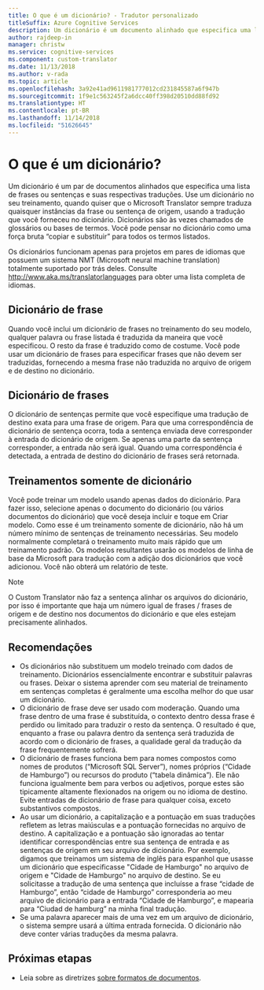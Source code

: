 ```yaml
---
title: O que é um dicionário? - Tradutor personalizado
titleSuffix: Azure Cognitive Services
description: Um dicionário é um documento alinhado que especifica uma lista de frases ou sentenças (e suas traduções) que você sempre quer que o Microsoft Translator traduza da mesma maneira. Os dicionários às vezes também são chamados de glossários ou bases de termos.
author: rajdeep-in
manager: christw
ms.service: cognitive-services
ms.component: custom-translator
ms.date: 11/13/2018
ms.author: v-rada
ms.topic: article
ms.openlocfilehash: 3a92e41ad9611981777012cd231845587a6f947b
ms.sourcegitcommit: 1f9e1c563245f2a6dcc40ff398d20510dd88fd92
ms.translationtype: HT
ms.contentlocale: pt-BR
ms.lasthandoff: 11/14/2018
ms.locfileid: "51626645"
---
```

# <a name="what-is-a-dictionary"></a>O que é um dicionário?

Um dicionário é um par de documentos alinhados que especifica uma lista de frases ou sentenças e suas respectivas traduções. Use um dicionário no seu treinamento, quando quiser que o Microsoft Translator sempre traduza quaisquer instâncias da frase ou sentença de origem, usando a tradução que você forneceu no dicionário. Dicionários são às vezes chamados de glossários ou bases de termos. Você pode pensar no dicionário como uma força bruta “copiar e substituir” para todos os termos listados.

Os dicionários funcionam apenas para projetos em pares de idiomas que possuem um sistema NMT (Microsoft neural machine translation) totalmente suportado por trás deles. Consulte http://www.aka.ms/translatorlanguages para obter uma lista completa de idiomas.

## <a name="phrase-dictionary"></a>Dicionário de frase 
Quando você inclui um dicionário de frases no treinamento do seu modelo, qualquer palavra ou frase listada é traduzida da maneira que você especificou. O resto da frase é traduzido como de costume. Você pode usar um dicionário de frases para especificar frases que não devem ser traduzidas, fornecendo a mesma frase não traduzida no arquivo de origem e de destino no dicionário.

## <a name="sentence-dictionary"></a>Dicionário de frases
O dicionário de sentenças permite que você especifique uma tradução de destino exata para uma frase de origem. Para que uma correspondência de dicionário de sentença ocorra, toda a sentença enviada deve corresponder à entrada do dicionário de origem.  Se apenas uma parte da sentença corresponder, a entrada não será igual.  Quando uma correspondência é detectada, a entrada de destino do dicionário de frases será retornada.

## <a name="dictionary-only-trainings"></a>Treinamentos somente de dicionário
Você pode treinar um modelo usando apenas dados do dicionário. Para fazer isso, selecione apenas o documento do dicionário (ou vários documentos do dicionário) que você deseja incluir e toque em Criar modelo. Como esse é um treinamento somente de dicionário, não há um número mínimo de sentenças de treinamento necessárias. Seu modelo normalmente completará o treinamento muito mais rápido que um treinamento padrão.  Os modelos resultantes usarão os modelos de linha de base da Microsoft para tradução com a adição dos dicionários que você adicionou.  Você não obterá um relatório de teste.

>[!Note]
>O Custom Translator não faz a sentença alinhar os arquivos do dicionário, por isso é importante que haja um número igual de frases / frases de origem e de destino nos documentos do dicionário e que eles estejam precisamente alinhados.

## <a name="recommendations"></a>Recomendações

- Os dicionários não substituem um modelo treinado com dados de treinamento.  Dicionários essencialmente encontrar e substituir palavras ou frases.  Deixar o sistema aprender com seu material de treinamento em sentenças completas é geralmente uma escolha melhor do que usar um dicionário. 
- O dicionário de frase deve ser usado com moderação. Quando uma frase dentro de uma frase é substituída, o contexto dentro dessa frase é perdido ou limitado para traduzir o resto da sentença. O resultado é que, enquanto a frase ou palavra dentro da sentença será traduzida de acordo com o dicionário de frases, a qualidade geral da tradução da frase frequentemente sofrerá.
- O dicionário de frases funciona bem para nomes compostos como nomes de produtos (“Microsoft SQL Server”), nomes próprios (“Cidade de Hamburgo”) ou recursos do produto (“tabela dinâmica”). Ele não funciona igualmente bem para verbos ou adjetivos, porque estes são tipicamente altamente flexionados na origem ou no idioma de destino. Evite entradas de dicionário de frase para qualquer coisa, exceto substantivos compostos. 
- Ao usar um dicionário, a capitalização e a pontuação em suas traduções refletem as letras maiúsculas e a pontuação fornecidas no arquivo de destino. A capitalização e a pontuação são ignoradas ao tentar identificar correspondências entre sua sentença de entrada e as sentenças de origem em seu arquivo de dicionário. Por exemplo, digamos que treinamos um sistema de inglês para espanhol que usasse um dicionário que especificasse "Cidade de Hamburgo" no arquivo de origem e "Cidade de Hamburgo" no arquivo de destino. Se eu solicitasse a tradução de uma sentença que incluísse a frase “cidade de Hamburgo”, então “cidade de Hamburgo” corresponderia ao meu arquivo de dicionário para a entrada “Cidade de Hamburgo”, e mapearia para “Ciudad de hamburg” na minha final tradução.
- Se uma palavra aparecer mais de uma vez em um arquivo de dicionário, o sistema sempre usará a última entrada fornecida. O dicionário não deve conter várias traduções da mesma palavra.

## <a name="next-steps"></a>Próximas etapas

- Leia sobre as diretrizes [sobre formatos de documentos](document-formats-naming-convention.md).